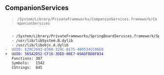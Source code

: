 ## CompanionServices

> `/System/Library/PrivateFrameworks/CompanionServices.framework/CompanionServices`

```diff

   - /System/Library/PrivateFrameworks/SpringBoardServices.framework/SpringBoardServices
   - /usr/lib/libSystem.B.dylib
   - /usr/lib/libobjc.A.dylib
-  UUID: E29C2603-0360-324C-B175-480534CC06E8
+  UUID: 565A2D52-CF16-3DED-80E7-09ADFBD8FB34
   Functions: 387
   Symbols:   1542
   CStrings:  845

```
